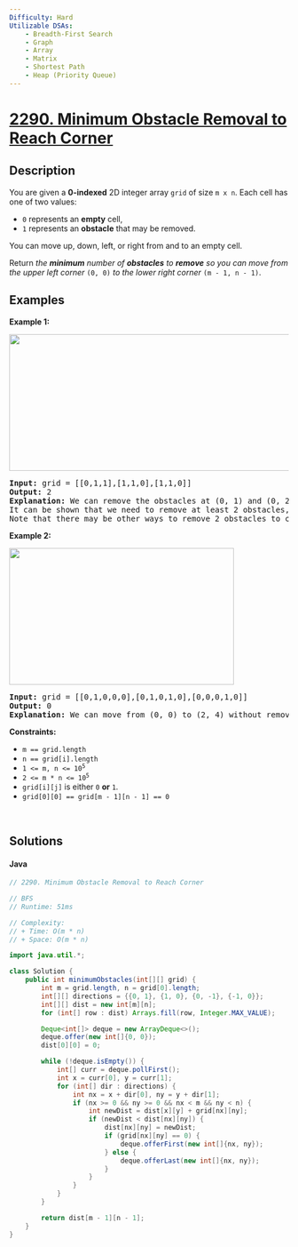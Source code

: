 ```yaml
---
Difficulty: Hard
Utilizable DSAs:
    - Breadth-First Search
    - Graph
    - Array
    - Matrix
    - Shortest Path
    - Heap (Priority Queue)
---
```


<!-- problem:start -->
# [2290. Minimum Obstacle Removal to Reach Corner](https://leetcode.com/problems/minimum-obstacle-removal-to-reach-corner)
## Description
<!-- description:start -->
<p>You are given a <strong>0-indexed</strong> 2D integer array <code>grid</code> of size <code>m x n</code>. Each cell has one of two values:</p>
<ul>
	<li><code>0</code> represents an <strong>empty</strong> cell,</li>
	<li><code>1</code> represents an <strong>obstacle</strong> that may be removed.</li>
</ul>
<p>You can move up, down, left, or right from and to an empty cell.</p>
<p>Return <em>the <strong>minimum</strong> number of <strong>obstacles</strong> to <strong>remove</strong> so you can move from the upper left corner </em><code>(0, 0)</code><em> to the lower right corner </em><code>(m - 1, n - 1)</code>.</p>

## Examples
<p><strong class="example">Example 1:</strong></p>
<img alt="" src="https://fastly.jsdelivr.net/gh/doocs/leetcode@main/solution/2200-2299/2290.Minimum%20Obstacle%20Removal%20to%20Reach%20Corner/images/example1drawio-1.png" style="width: 605px; height: 246px;" />
<pre>
<strong>Input:</strong> grid = [[0,1,1],[1,1,0],[1,1,0]]
<strong>Output:</strong> 2
<strong>Explanation:</strong> We can remove the obstacles at (0, 1) and (0, 2) to create a path from (0, 0) to (2, 2).
It can be shown that we need to remove at least 2 obstacles, so we return 2.
Note that there may be other ways to remove 2 obstacles to create a path.
</pre>

<p><strong class="example">Example 2:</strong></p>
<img alt="" src="https://fastly.jsdelivr.net/gh/doocs/leetcode@main/solution/2200-2299/2290.Minimum%20Obstacle%20Removal%20to%20Reach%20Corner/images/example1drawio.png" style="width: 405px; height: 246px;" />
<pre>
<strong>Input:</strong> grid = [[0,1,0,0,0],[0,1,0,1,0],[0,0,0,1,0]]
<strong>Output:</strong> 0
<strong>Explanation:</strong> We can move from (0, 0) to (2, 4) without removing any obstacles, so we return 0.
</pre>

<p><strong>Constraints:</strong></p>
<ul>
	<li><code>m == grid.length</code></li>
	<li><code>n == grid[i].length</code></li>
	<li><code>1 &lt;= m, n &lt;= 10<sup>5</sup></code></li>
	<li><code>2 &lt;= m * n &lt;= 10<sup>5</sup></code></li>
	<li><code>grid[i][j]</code> is either <code>0</code> <strong>or</strong> <code>1</code>.</li>
	<li><code>grid[0][0] == grid[m - 1][n - 1] == 0</code></li>
</ul>
<!-- description:end -->


<p>&nbsp;</p>


## Solutions
<!-- solution:start -->
#### Java
```java
// 2290. Minimum Obstacle Removal to Reach Corner

// BFS
// Runtime: 51ms

// Complexity:
// + Time: O(m * n)
// + Space: O(m * n)

import java.util.*;

class Solution {
    public int minimumObstacles(int[][] grid) {
        int m = grid.length, n = grid[0].length;
        int[][] directions = {{0, 1}, {1, 0}, {0, -1}, {-1, 0}};
        int[][] dist = new int[m][n];
        for (int[] row : dist) Arrays.fill(row, Integer.MAX_VALUE);

        Deque<int[]> deque = new ArrayDeque<>();
        deque.offer(new int[]{0, 0});
        dist[0][0] = 0;

        while (!deque.isEmpty()) {
            int[] curr = deque.pollFirst();
            int x = curr[0], y = curr[1];
            for (int[] dir : directions) {
                int nx = x + dir[0], ny = y + dir[1];
                if (nx >= 0 && ny >= 0 && nx < m && ny < n) {
                    int newDist = dist[x][y] + grid[nx][ny];
                    if (newDist < dist[nx][ny]) {
                        dist[nx][ny] = newDist;
                        if (grid[nx][ny] == 0) {
                            deque.offerFirst(new int[]{nx, ny});
                        } else {
                            deque.offerLast(new int[]{nx, ny});
                        }
                    }
                }
            }
        }

        return dist[m - 1][n - 1];
    }
}
```
<!-- solution:end -->
<!-- problem:end -->
